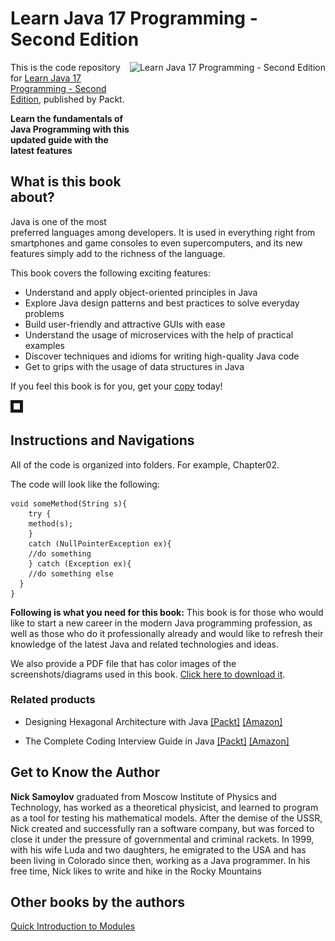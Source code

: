 # Learn Java 17 Programming - Second Edition

<a href="https://www.packtpub.com/product/learn-java-17-programming-second-edition/9781803241432?utm_source=github&utm_medium=repository&utm_campaign=9781803241432"><img src="https://static.packt-cdn.com/products/9781803241432/cover/smaller" alt="Learn Java 17 Programming - Second Edition" height="256px" align="right"></a>

This is the code repository for [Learn Java 17 Programming - Second Edition](https://www.packtpub.com/product/learn-java-17-programming-second-edition/9781803241432?utm_source=github&utm_medium=repository&utm_campaign=9781803241432), published by Packt.

**Learn the fundamentals of Java Programming with this updated guide with the latest features**

## What is this book about?
Java is one of the most preferred languages among developers. It is used in everything right from smartphones and game consoles to even supercomputers, and its new features simply add to the richness of the language. 

This book covers the following exciting features:
* Understand and apply object-oriented principles in Java
* Explore Java design patterns and best practices to solve everyday problems
* Build user-friendly and attractive GUIs with ease
* Understand the usage of microservices with the help of practical examples
* Discover techniques and idioms for writing high-quality Java code
* Get to grips with the usage of data structures in Java

If you feel this book is for you, get your [copy](https://www.amazon.com/dp/1803241438) today!

<a href="https://www.packtpub.com/?utm_source=github&utm_medium=banner&utm_campaign=GitHubBanner"><img src="https://raw.githubusercontent.com/PacktPublishing/GitHub/master/GitHub.png" 
alt="https://www.packtpub.com/" border="5" /></a>

## Instructions and Navigations
All of the code is organized into folders. For example, Chapter02.

The code will look like the following:
```
void someMethod(String s){
    try {
	method(s);
    }
	catch (NullPointerException ex){
	//do something    
	} catch (Exception ex){
	//do something else
  }
}
```

**Following is what you need for this book:**
This book is for those who would like to start a new career in the modern Java programming profession, as well as those who do it professionally already and would like to refresh their knowledge of the latest Java and related technologies and ideas.

We also provide a PDF file that has color images of the screenshots/diagrams used in this book. [Click here to download it](https://packt.link/CQqKD).

### Related products
*  Designing Hexagonal Architecture with Java [[Packt]](https://www.packt.com/product/programming/b17571-designing-hexagonal-architecture-with-java/?utm_source=github&utm_medium=repository&utm_campaign=9781801073240) [[Amazon]](https://www.amazon.com/dp/1801816484)

*  The Complete Coding Interview Guide in Java [[Packt]](https://www.packt.com/product/programming/b15403-the-complete-coding-interview-guide-in-java/?utm_source=github&utm_medium=repository&utm_campaign=9781800568754) [[Amazon]](https://www.amazon.com/dp/1839212063)

## Get to Know the Author
**Nick Samoylov**
graduated from Moscow Institute of Physics and Technology, has worked as a theoretical physicist, and learned to program as a tool for testing his mathematical models. After the demise of the USSR, Nick created and successfully ran a software company, but was forced to close it under the pressure of governmental and criminal rackets. In 1999, with his wife Luda and two daughters, he emigrated to the USA and has been living in Colorado since then, working as a Java programmer. In his free time, Nick likes to write and hike in the Rocky Mountains

## Other books by the authors
[Quick Introduction to Modules](https://www.packtpub.com/application-development/java-high-performance-apps-java-9?utm_source=github&utm_medium=repository&utm_campaign=9781789130515)
